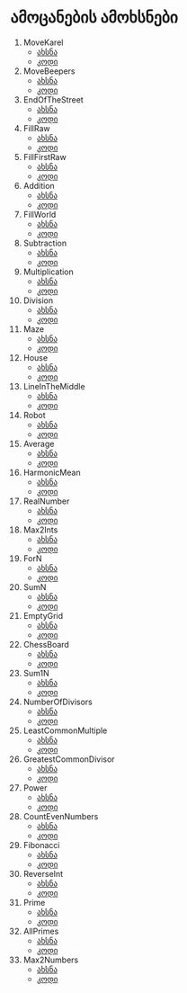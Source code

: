# ამოცანების ამოხსნები

1. MoveKarel
    * [ახსნა](problem-set/MoveKarel.md)
    * [კოდი](problem-set/MoveKarel.java)
2. MoveBeepers
    * [ახსნა](problem-set/MoveBeepers.md)
    * [კოდი](problem-set/MoveBeepers.java)
3. EndOfTheStreet
    * [ახსნა](problem-set/EndOfTheStreet.md)
    * [კოდი](problem-set/EndOfTheStreet.java)
4. FillRaw
    * [ახსნა](problem-set/FillRaw.md)
    * [კოდი](problem-set/FillRaw.java)
5. FillFirstRaw
    * [ახსნა](problem-set/FillFirstRaw.md)
    * [კოდი](problem-set/FillFirstRaw.java)
6. Addition
    * [ახსნა](problem-set/Addition.md)
    * [კოდი](problem-set/Addition.java)
7. FillWorld
    * [ახსნა](problem-set/FillWorld.md)
    * [კოდი](problem-set/FillWorld.java)
8. Subtraction
    * [ახსნა](problem-set/Subtraction.md)
    * [კოდი](problem-set/Subtraction.java)
9.  Multiplication
    * [ახსნა](problem-set/Multiplication.md)
    * [კოდი](problem-set/Multiplication.java)
10. Division
    * [ახსნა](problem-set/Division.md)
    * [კოდი](problem-set/Division.java)
11. Maze
    * [ახსნა](problem-set/Maze.md)
    * [კოდი](problem-set/Maze.java)
12. House
    * [ახსნა](problem-set/House.md)
    * [კოდი](problem-set/House.java)
13. LineInTheMiddle
    * [ახსნა](problem-set/LineInTheMiddle.md)
    * [კოდი](problem-set/LineInTheMiddle.java)
14. Robot
    * [ახსნა](problem-set/Robot.md)
    * [კოდი](problem-set/Robot.java)
15. Average
    * [ახსნა](problem-set/Average.md)
    * [კოდი](problem-set/Average.java)
16. HarmonicMean
    * [ახსნა](problem-set/HarmonicMean.md)
    * [კოდი](problem-set/HarmonicMean.java)
17. RealNumber
    * [ახსნა](problem-set/RealNumber.md)
    * [კოდი](problem-set/RealNumber.java)
18. Max2Ints
    * [ახსნა](problem-set/Max2Ints.md)
    * [კოდი](problem-set/Max2Ints.java)
19. ForN
    * [ახსნა](problem-set/ForN.md)
    * [კოდი](problem-set/ForN.java)
20. SumN
    * [ახსნა](problem-set/SumN.md)
    * [კოდი](problem-set/SumN.java)
21. EmptyGrid
    * [ახსნა](problem-set/EmptyGrid.md)
    * [კოდი](problem-set/EmptyGrid.java)
22. ChessBoard
    * [ახსნა](problem-set/ChessBoard.md)
    * [კოდი](problem-set/ChessBoard.java)
23. Sum1N
    * [ახსნა](problem-set/Sum1N.md)
    * [კოდი](problem-set/Sum1N.java)
24. NumberOfDivisors
    * [ახსნა](problem-set/NumberOfDivisors.md)
    * [კოდი](problem-set/NumberOfDivisors.java)
25. LeastCommonMultiple
    * [ახსნა](problem-set/LeastCommonMultiple.md)
    * [კოდი](problem-set/LeastCommonMultiple.java)
26. GreatestCommonDivisor
    * [ახსნა](problem-set/GreatestCommonDivisor.md)
    * [კოდი](problem-set/GreatestCommonDivisor.java)
27. Power
    * [ახსნა](problem-set/Power.md)
    * [კოდი](problem-set/Power.java)
28. CountEvenNumbers
    * [ახსნა](problem-set/CountEvenNumbers.md)
    * [კოდი](problem-set/CountEvenNumbers.java)
29. Fibonacci
    * [ახსნა](problem-set/Fibonacci.md)
    * [კოდი](problem-set/Fibonacci.java)
30. ReverseInt
    * [ახსნა](problem-set/ReverseInt.md)
    * [კოდი](problem-set/ReverseInt.java)
31. Prime
    * [ახსნა](problem-set/Prime.md)
    * [კოდი](problem-set/Prime.java)
32. AllPrimes
    * [ახსნა](problem-set/AllPrimes.md)
    * [კოდი](problem-set/AllPrimes.java)
54. Max2Numbers
    * [ახსნა](problem-set/Max2Numbers.md)
    * [კოდი](problem-set/Max2Numbers.java)